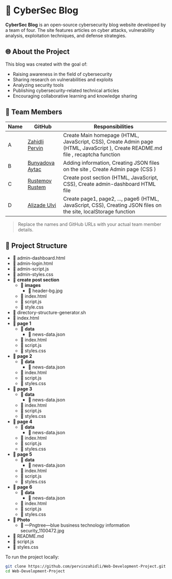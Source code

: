 # 🔐 CyberSec Blog

**CyberSec Blog** is an open-source cybersecurity blog website developed by a team of four. The site features articles on cyber attacks, vulnerability analysis, exploitation techniques, and defense strategies.

## 🌐 About the Project

This blog was created with the goal of:

- Raising awareness in the field of cybersecurity  
- Sharing research on vulnerabilities and exploits  
- Analyzing security tools  
- Publishing cybersecurity-related technical articles  
- Encouraging collaborative learning and knowledge sharing

## 👥 Team Members

| Name    | GitHub    | Responsibilities |
|---|---|---|
| A    | [Zahidli Pervin](https://github.com/pervinzahidli) | Create Main homepage (HTML, JavaScript, CSS), Create Admin page (HTML, JavaScript ), Create README.md file , recaptcha function |
| B    | [Bunyadova Aytac](https://github.com/bunyadovaytac) | Adding information, Creating JSON files on the site , Create Admin page (CSS )|
| C    | [Rustemov Rustem](https://github.com/Rustamov13) | Create post section (HTML, JavaScript, CSS), Create admin-dashboard HTML file |
| D    | [Alizade Ulvi](https://github.com/AlizadaUlvi) | Create page1, page2, ..., page6 (HTML, JavaScript, CSS), Creating JSON files on the site, localStorage function |

> Replace the names and GitHub URLs with your actual team member details.

## 📁 Project Structure

- 📄 admin-dashboard.html
- 📄 admin-login.html
- 📄 admin-script.js
- 📄 admin-styles.css
- 📂 **create post section**
    - 📂 **images**
        - 📄 header-bg.jpg
    - 📄 index.html
    - 📄 script.js
    - 📄 style.css
- 📄 directory-structure-generator.sh
- 📄 index.html
- 📂 **page 1**
    - 📂 **data**
        - 📄 news-data.json
    - 📄 index.html
    - 📄 script.js
    - 📄 styles.css
- 📂 **page 2**
    - 📂 **data**
        - 📄 news-data.json
    - 📄 index.html
    - 📄 script.js
    - 📄 styles.css
- 📂 **page 3**
    - 📂 **data**
        - 📄 news-data.json
    - 📄 index.html
    - 📄 script.js
    - 📄 styles.css
- 📂 **page 4**
    - 📂 **data**
        - 📄 news-data.json
    - 📄 index.html
    - 📄 script.js
    - 📄 styles.css
- 📂 **page 5**
    - 📂 **data**
        - 📄 news-data.json
    - 📄 index.html
    - 📄 script.js
    - 📄 styles.css
- 📂 **page 6**
    - 📂 **data**
        - 📄 news-data.json
    - 📄 index.html
    - 📄 script.js
    - 📄 styles.css
- 📂 **Photo**
    - 📄 —Pngtree—blue business technology information security_1100472.jpg
- 📄 README.md
- 📄 script.js
- 📄 styles.css



To run the project locally:

```bash
git clone https://github.com/pervinzahidli/Web-Development-Project.git
cd Web-Development-Project
